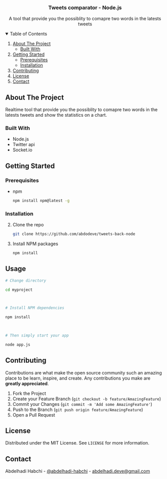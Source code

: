   <h3 align="center">Tweets comparator - Node.js</h3>

  <p align="center">
    A tool that provide you the possiblity to comapre two words in the latests tweets
  <br />

<!-- TABLE OF CONTENTS -->
<details open="open">
  <summary>Table of Contents</summary>
  <ol>
    <li>
      <a href="#about-the-project">About The Project</a>
      <ul>
        <li><a href="#built-with">Built With</a></li>
      </ul>
    </li>
    <li>
      <a href="#getting-started">Getting Started</a>
      <ul>
        <li><a href="#prerequisites">Prerequisites</a></li>
        <li><a href="#installation">Installation</a></li>
      </ul>
    </li>
    <li><a href="#contributing">Contributing</a></li>
    <li><a href="#license">License</a></li>
    <li><a href="#contact">Contact</a></li>
  </ol>
</details>



<!-- ABOUT THE PROJECT -->
## About The Project

Realtime tool that provide you the possiblity to comapre two words in the latests tweets and show the statistics on a chart.

### Built With

* Node.js
* Twitter api
* Socket.io


## Getting Started


### Prerequisites
* npm
  ```sh
  npm install npm@latest -g
  ```

### Installation


2. Clone the repo
   ```sh
   git clone https://github.com/abdodeve/tweets-back-node
   ```
3. Install NPM packages
   ```sh
   npm install
   ```

<!-- USAGE EXAMPLES -->
## Usage
```bash
# Change directory

cd myproject

  

# Install NPM dependencies

npm install

  

# Then simply start your app

node app.js
```

<!-- CONTRIBUTING -->
## Contributing

Contributions are what make the open source community such an amazing place to be learn, inspire, and create. Any contributions you make are **greatly appreciated**.

1. Fork the Project
2. Create your Feature Branch (`git checkout -b feature/AmazingFeature`)
3. Commit your Changes (`git commit -m 'Add some AmazingFeature'`)
4. Push to the Branch (`git push origin feature/AmazingFeature`)
5. Open a Pull Request



<!-- LICENSE -->
## License

Distributed under the MIT License. See `LICENSE` for more information.



<!-- CONTACT -->
## Contact

Abdelhadi Habchi - [@abdelhadi-habchi](https://www.linkedin.com/in/abdelhadi-habchi-4a3014135/) - abdelhadi.deve@gmail.com
